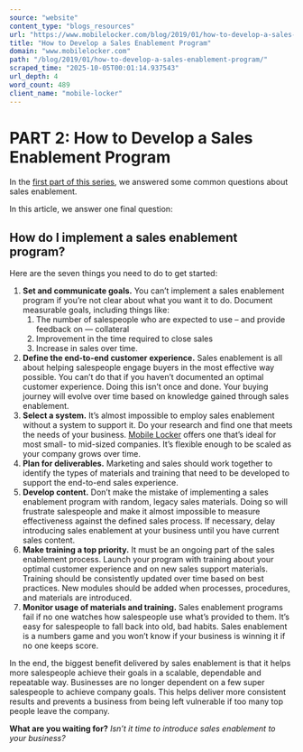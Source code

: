 ```yaml
---
source: "website"
content_type: "blogs_resources"
url: "https://www.mobilelocker.com/blog/2019/01/how-to-develop-a-sales-enablement-program/"
title: "How to Develop a Sales Enablement Program"
domain: "www.mobilelocker.com"
path: "/blog/2019/01/how-to-develop-a-sales-enablement-program/"
scraped_time: "2025-10-05T00:01:14.937543"
url_depth: 4
word_count: 489
client_name: "mobile-locker"
---
```


# PART 2: How to Develop a Sales Enablement Program

In the [first part of this series](/blog/2019/01/everything-you-need-to-know-about-sales-enablement/), we answered some common questions about sales enablement.  

In this article, we answer one final question:

## How do I implement a sales enablement program?

Here are the seven things you need to do to get started:

1.  **Set and communicate goals.** You can’t implement a sales enablement program if you’re not clear about what you want it to do. Document measurable goals, including things like:
    1.  The number of salespeople who are expected to use – and provide feedback on — collateral
    2.  Improvement in the time required to close sales
    3.  Increase in sales over time.
2.  **Define the end-to-end customer experience.** Sales enablement is all about helping salespeople engage buyers in the most effective way possible. You can’t do that if you haven’t documented an optimal customer experience. Doing this isn’t once and done. Your buying journey will evolve over time based on knowledge gained through sales enablement.
3.  **Select a system.** It’s almost impossible to employ sales enablement without a system to support it. Do your research and find one that meets the needs of your business. [Mobile Locker](https://www.mobilelocker.com) offers one that’s ideal for most small- to mid-sized companies. It’s flexible enough to be scaled as your company grows over time.
4.  **Plan for deliverables.** Marketing and sales should work together to identify the types of materials and training that need to be developed to support the end-to-end sales experience.
5.  **Develop content.** Don’t make the mistake of implementing a sales enablement program with random, legacy sales materials. Doing so will frustrate salespeople and make it almost impossible to measure effectiveness against the defined sales process. If necessary, delay introducing sales enablement at your business until you have current sales content.
6.  **Make training a top priority.** It must be an ongoing part of the sales enablement process. Launch your program with training about your optimal customer experience and on new sales support materials. Training should be consistently updated over time based on best practices. New modules should be added when processes, procedures, and materials are introduced.
7.  **Monitor usage of materials and training.** Sales enablement programs fail if no one watches how salespeople use what’s provided to them. It’s easy for salespeople to fall back into old, bad habits. Sales enablement is a numbers game and you won’t know if your business is winning it if no one keeps score.

In the end, the biggest benefit delivered by sales enablement is that it helps more salespeople achieve their goals in a scalable, dependable and repeatable way. Businesses are no longer dependent on a few super salespeople to achieve company goals. This helps deliver more consistent results and prevents a business from being left vulnerable if too many top people leave the company.

**What are you waiting for?** _Isn’t it time to introduce sales enablement to your business?_